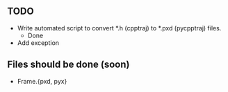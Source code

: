 TODO
----

* Write automated script to convert *.h (cpptraj) to *.pxd (pycpptraj) files.
    * Done
* Add exception

Files should be done (soon)
---------------------------
* Frame.{pxd, pyx}
